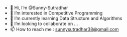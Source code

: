 - 👋 Hi, I’m @Sunny-Sutradhar
- 👀 I’m interested in Competitive Programming
- 🌱 I’m currently learning Data Structure and Algorithms
- 💞️ I’m looking to collaborate on ...
- 📫 How to reach me : sunnysutradhar38@gmail.com

<!---
Sunny-Sutradhar/Sunny-Sutradhar is a ✨ special ✨ repository because its `README.md` (this file) appears on your GitHub profile.
You can click the Preview link to take a look at your changes.
--->
